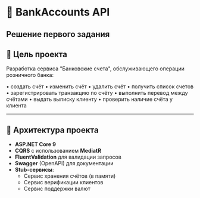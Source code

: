 # 📘 BankAccounts API

Решение первого задания
---

## 🎯 Цель проекта

Разработка сервиса "Банковские счета", обслуживающего операции розничного банка:

•	создать счёт
•	изменить счёт
•	удалить счёт
•	получить список счетов
•	зарегистрировать транзакцию по счёту
•	выполнить перевод между счётами
•	выдать выписку клиенту
•	проверить наличие счёта у клиента


---

## 📐 Архитектура проекта

- **ASP.NET Core 9**
- **CQRS** с использованием **MediatR**
- **FluentValidation** для валидации запросов
- **Swagger** (OpenAPI) для документации
- **Stub-сервисы**:
  - Сервис хранения счётов (в памяти)
  - Сервис верификации клиентов
  - Сервис поддержки валют



